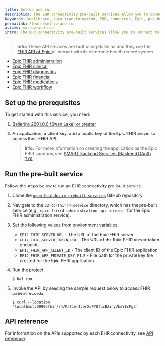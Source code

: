 ```yaml
---
title: Set up and run
description: The EHR connectivity pre-built services allow you to connect to Epic systems via the provided APIs.
keywords: healthcare, data transformation, EHR, connector, Epic, pre-built service, set up, run
permalink: /learn/set-up-and-run
active: set-up-and-run
intro: The EHR connectivity pre-built services allow you to connect to Epic systems via the provided APIs.
---
```


> **Info:** These API services are built using Ballerina and they use the <a target="_blank" href="https://fhir.epic.com/Documentation?docId=developerguidelines"> FHIR API of Epic </a> to interact with its electronic health record system.

- [Epic FHIR administration](#epic-fhir-administration)
- [Epic FHIR clinical](#epic-fhir-clinical)
- [Epic FHIR diagnostics](#epic-fhir-diagnostics)
- [Epic FHIR financial](#epic-fhir-financial)
- [Epic FHIR medications](#epic-fhir-medications)
- [Epic FHIR workflow](#epic-fhir-workflow)

## Set up the prerequisites

To get started with this service, you need:

1. <a target="_blank" href="https://ballerina.io/downloads/">Ballerina 2201.0.0 (Swan Lake) or greater</a>

2. An application, a client key, and a public key of the Epic FHIR server to access their FHIR API. 

    > **Info:** For more information on creating the application on the Epic FHIR sandbox, see <a target="_blank" href="https://fhir.epic.com/Documentation?docId=oauth2&section=BackendOAuth2Guide">SMART Backend Services (Backend OAuth 2.0)</a>


## Run the pre-built service

Follow the steps below to run an EHR connectivity pre-built service.

1. Clone the [`open-healthcare-prebuilt-services`](https://github.com/wso2/open-healthcare-prebuilt-services/tree/main) GitHub repository.

2. Navigate to the `v2-to-fhirr4-service` directory, which has the pre-built service (e.g., `epic-fhirr4-administration-api-service
` for the Epic FHIR administration service).

3. Set the following values from environment variables.

    - `EPIC_FHIR_SERVER_URL` - The URL of the Epic FHIR server
    - `EPIC_FHIR_SERVER_TOKEN_URL` - The URL of the Epic FHIR server token endpoint
    - `EPIC_FHIR_APP_CLIENT_ID` - The client ID of the Epic FHIR application
    - `EPIC_FHIR_APP_PRIVATE_KEY_FILE` - File path for the private key file created for the Epic FHIR application

4. Run the project.

    ```
    $ bal run
    ```

5. Invoke the API by sending the sample request below to access FHIR patient records.

    ```
    $ curl --location 'localhost:9090/fhir/r4/Patient/erXuFYUfucBZaryVksYEcMg3'
    ```

## API reference

For information on the APIs supported by each EHR connectivity, see [API reference](/learn/healthcare/pre-built-services/ehr-connectivity/api-reference/).

